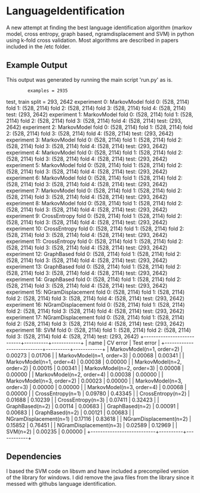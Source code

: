 LanguageIdentification
======================

A new attempt at finding the best language identification algorithm (markov model, cross entropy, graph based, ngramdisplacement and SVM) in python using k-fold cross validation. Most algorithms are described in papers included in the /etc folder.

Example Output
--------------

This output was generated by running the main script 'run.py' as is.

            examples = 2935
   test, train split = 293, 2642
   experiment 0: MarkovModel
      fold 0: (528, 2114)
      fold 1: (528, 2114)
      fold 2: (528, 2114)
      fold 3: (528, 2114)
      fold 4: (528, 2114)
      test: (293, 2642)
   experiment 1: MarkovModel
      fold 0: (528, 2114)
      fold 1: (528, 2114)
      fold 2: (528, 2114)
      fold 3: (528, 2114)
      fold 4: (528, 2114)
      test: (293, 2642)
   experiment 2: MarkovModel
      fold 0: (528, 2114)
      fold 1: (528, 2114)
      fold 2: (528, 2114)
      fold 3: (528, 2114)
      fold 4: (528, 2114)
      test: (293, 2642)
   experiment 3: MarkovModel
      fold 0: (528, 2114)
      fold 1: (528, 2114)
      fold 2: (528, 2114)
      fold 3: (528, 2114)
      fold 4: (528, 2114)
      test: (293, 2642)
   experiment 4: MarkovModel
      fold 0: (528, 2114)
      fold 1: (528, 2114)
      fold 2: (528, 2114)
      fold 3: (528, 2114)
      fold 4: (528, 2114)
      test: (293, 2642)
   experiment 5: MarkovModel
      fold 0: (528, 2114)
      fold 1: (528, 2114)
      fold 2: (528, 2114)
      fold 3: (528, 2114)
      fold 4: (528, 2114)
      test: (293, 2642)
   experiment 6: MarkovModel
      fold 0: (528, 2114)
      fold 1: (528, 2114)
      fold 2: (528, 2114)
      fold 3: (528, 2114)
      fold 4: (528, 2114)
      test: (293, 2642)
   experiment 7: MarkovModel
      fold 0: (528, 2114)
      fold 1: (528, 2114)
      fold 2: (528, 2114)
      fold 3: (528, 2114)
      fold 4: (528, 2114)
      test: (293, 2642)
   experiment 8: MarkovModel
      fold 0: (528, 2114)
      fold 1: (528, 2114)
      fold 2: (528, 2114)
      fold 3: (528, 2114)
      fold 4: (528, 2114)
      test: (293, 2642)
   experiment 9: CrossEntropy
      fold 0: (528, 2114)
      fold 1: (528, 2114)
      fold 2: (528, 2114)
      fold 3: (528, 2114)
      fold 4: (528, 2114)
      test: (293, 2642)
   experiment 10: CrossEntropy
      fold 0: (528, 2114)
      fold 1: (528, 2114)
      fold 2: (528, 2114)
      fold 3: (528, 2114)
      fold 4: (528, 2114)
      test: (293, 2642)
   experiment 11: CrossEntropy
      fold 0: (528, 2114)
      fold 1: (528, 2114)
      fold 2: (528, 2114)
      fold 3: (528, 2114)
      fold 4: (528, 2114)
      test: (293, 2642)
   experiment 12: GraphBased
      fold 0: (528, 2114)
      fold 1: (528, 2114)
      fold 2: (528, 2114)
      fold 3: (528, 2114)
      fold 4: (528, 2114)
      test: (293, 2642)
   experiment 13: GraphBased
      fold 0: (528, 2114)
      fold 1: (528, 2114)
      fold 2: (528, 2114)
      fold 3: (528, 2114)
      fold 4: (528, 2114)
      test: (293, 2642)
   experiment 14: GraphBased
      fold 0: (528, 2114)
      fold 1: (528, 2114)
      fold 2: (528, 2114)
      fold 3: (528, 2114)
      fold 4: (528, 2114)
      test: (293, 2642)
   experiment 15: NGramDisplacement
      fold 0: (528, 2114)
      fold 1: (528, 2114)
      fold 2: (528, 2114)
      fold 3: (528, 2114)
      fold 4: (528, 2114)
      test: (293, 2642)
   experiment 16: NGramDisplacement
      fold 0: (528, 2114)
      fold 1: (528, 2114)
      fold 2: (528, 2114)
      fold 3: (528, 2114)
      fold 4: (528, 2114)
      test: (293, 2642)
   experiment 17: NGramDisplacement
      fold 0: (528, 2114)
      fold 1: (528, 2114)
      fold 2: (528, 2114)
      fold 3: (528, 2114)
      fold 4: (528, 2114)
      test: (293, 2642)
   experiment 18: SVM
      fold 0: (528, 2114)
      fold 1: (528, 2114)
      fold 2: (528, 2114)
      fold 3: (528, 2114)
      fold 4: (528, 2114)
      test: (293, 2642)
   +---------------------------+----------+------------+
   | name                      | CV error | Test error |
   +---------------------------+----------+------------+
   | MarkovModel(n=1, order=2) | 0.00273  |  0.01706   |
   | MarkovModel(n=1, order=3) | 0.00068  |  0.00341   |
   | MarkovModel(n=1, order=4) | 0.00038  |  0.00000   |
   | MarkovModel(n=2, order=2) | 0.00015  |  0.00341   |
   | MarkovModel(n=2, order=3) | 0.00008  |  0.00000   |
   | MarkovModel(n=2, order=4) | 0.00038  |  0.00000   |
   | MarkovModel(n=3, order=2) | 0.00023  |  0.00000   |
   | MarkovModel(n=3, order=3) | 0.00000  |  0.00000   |
   | MarkovModel(n=3, order=4) | 0.00068  |  0.00000   |
   | CrossEntropy(n=1)         | 0.09780  |  0.43345   |
   | CrossEntropy(n=2)         | 0.01688  |  0.10239   |
   | CrossEntropy(n=3)         | 0.07411  |  0.32423   |
   | GraphBased(n=2)           | 0.00114  |  0.00683   |
   | GraphBased(n=2)           | 0.00091  |  0.00683   |
   | GraphBased(n=2)           | 0.00121  |  0.00683   |
   | NGramDisplacement(n=1)    | 0.17116  |  0.83618   |
   | NGramDisplacement(n=2)    | 0.15852  |  0.76451   |
   | NGramDisplacement(n=3)    | 0.02589  |  0.12969   |
   | SVM(n=2)                  | 0.00235  |  0.00000   |
   +---------------------------+----------+------------+

Dependencies
------------

I based the SVM code on libsvm and have included a precompiled version of the library for windows. I did remove the java files from the library since it messed with githubs language identification.